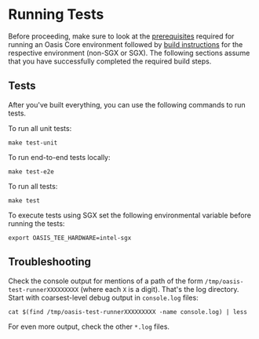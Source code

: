 # Running Tests

Before proceeding, make sure to look at the [prerequisites] required for running
an Oasis Core environment followed by [build instructions] for the respective
environment (non-SGX or SGX). The following sections assume that you have
successfully completed the required build steps.

[prerequisites]: prerequisites.md
[build instructions]: building.md

## Tests

After you've built everything, you can use the following commands to run tests.

To run all unit tests:

```
make test-unit
```

To run end-to-end tests locally:

```
make test-e2e
```

To run all tests:

```
make test
```

To execute tests using SGX set the following environmental variable before
running the tests:

```
export OASIS_TEE_HARDWARE=intel-sgx
```

## Troubleshooting

Check the console output for mentions of a path of the form
`/tmp/oasis-test-runnerXXXXXXXXX` (where each `X` is a digit).
That's the log directory. Start with coarsest-level debug output in
`console.log` files:

```
cat $(find /tmp/oasis-test-runnerXXXXXXXXX -name console.log) | less
```

For even more output, check the other `*.log` files.
